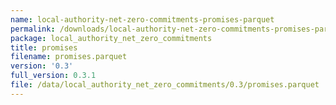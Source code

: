 ```yaml
---
name: local-authority-net-zero-commitments-promises-parquet
permalink: /downloads/local-authority-net-zero-commitments-promises-parquet/0_3
package: local_authority_net_zero_commitments
title: promises
filename: promises.parquet
version: '0.3'
full_version: 0.3.1
file: /data/local_authority_net_zero_commitments/0.3/promises.parquet
---
```


